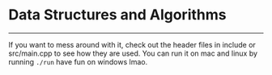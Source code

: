 # Data Structures and Algorithms

---

If you want to mess around with it, check out the header files in include or src/main.cpp to see how they are used. You can run it on mac and linux by running `./run` have fun on windows lmao.
